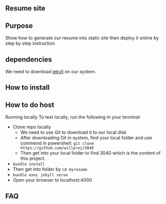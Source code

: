 ## Resume site


## Purpose

Show how to generate our resume into static site then deploy it online by step by step instruction

## dependencies

We need to download [jekyll]() on our system. 

## How to install


## How to do host

Running locally
To test locally, run the following in your terminal:

* Clone repo locally
    * We need to use Git to download it to our local disk
    * After downloading Git in system, find your local folder and use commend in powershell: ```git clone https://github.com/willproj/3040```
    * Then get into your local folder to find 3040 which is the content of this project.
* ```bundle install```
* Then get into folder by ```cd myresume```
* ```bundle exec jekyll serve```
* Open your browser to localhost:4000


## FAQ
